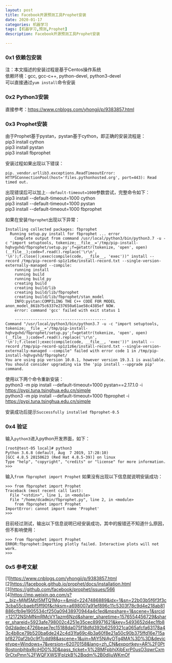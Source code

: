 ```yaml
---
layout: post
title: Facebook开源预测工具Prophet安装
date: 2020-01-17
categories: 机器学习
tags: [机器学习,预测,Prophet]
description: Facebook开源预测工具Prophet安装

---
```


### 0x1 依赖包安装
注：本文描述的安装过程是基于Centos操作系统  
依赖环境：gcc, gcc-c++, python-devel, python3-devel  
可以直接通过`yum install`命令安装  


### 0x2 Python3安装
直接参考：https://www.cnblogs.com/yhongji/p/9383857.html

### 0x3 Prophet安装
由于Prophet基于pystan，pystan基于cython，即正确的安装流程是：  
pip3 install cython  
pip3 install pystan  
pip3 install fbprophet  

安装过程如果出现以下错误：  
```
pip._vendor.urllib3.exceptions.ReadTimeoutError: HTTPSConnectionPool(host='files.pythonhosted.org', port=443): Read timed out.
```
出现错误后可以加上`--default-timeout=1000`参数尝试，完整命令如下：  
pip3 install --default-timeout=1000 cython   
pip3 install --default-timeout=1000 pystan  
pip3 install --default-timeout=1000 fbprophet  

如果在安装`fbprophet`出现以下异常：  
``` 
Installing collected packages: fbprophet
  Running setup.py install for fbprophet ... error
    Complete output from command /usr/local/python3/bin/python3.7 -u -c "import setuptools, tokenize;__file__='/tmp/pip-install-hqhvgvhd/fbprophet/setup.py';f=getattr(tokenize, 'open', open)(__file__);code=f.read().replace('\r\n', '\n');f.close();exec(compile(code, __file__, 'exec'))" install --record /tmp/pip-record-sp1z1z6e/install-record.txt --single-version-externally-managed --compile:
    running install
    running build
    running build_py
    creating build
    creating build/lib
    creating build/lib/fbprophet
    creating build/lib/fbprophet/stan_model
    INFO:pystan:COMPILING THE C++ CODE FOR MODEL anon_model_861b75c6337e237650a61ae58c4385ef NOW.
    error: command 'gcc' failed with exit status 1
    
    ----------------------------------------
Command "/usr/local/python3/bin/python3.7 -u -c "import setuptools, tokenize;__file__='/tmp/pip-install-hqhvgvhd/fbprophet/setup.py';f=getattr(tokenize, 'open', open)(__file__);code=f.read().replace('\r\n', '\n');f.close();exec(compile(code, __file__, 'exec'))" install --record /tmp/pip-record-sp1z1z6e/install-record.txt --single-version-externally-managed --compile" failed with error code 1 in /tmp/pip-install-hqhvgvhd/fbprophet/
You are using pip version 10.0.1, however version 19.3.1 is available.
You should consider upgrading via the 'pip install --upgrade pip' command.
```
使用以下两个命令重新安装：  
python3 -m pip install --default-timeout=1000 pystan==2.17.1.0 -i https://pypi.tuna.tsinghua.edu.cn/simple  
python3 -m pip install --default-timeout=1000 fbprophet -i https://pypi.tuna.tsinghua.edu.cn/simple  

安装成功后提示`Successfully installed fbprophet-0.5` 

### 0x4 验证
输入`python3`进入python开发界面，如下：  
```
[root@test-05 local]# python3
Python 3.6.8 (default, Aug  7 2019, 17:28:10) 
[GCC 4.8.5 20150623 (Red Hat 4.8.5-39)] on linux
Type "help", "copyright", "credits" or "license" for more information.
>>>
```
输入`from fbprophet import Prophet` 
如果没有出现以下信息就说明安装成功：  
```
>>> from fbprophet import Prophet
Traceback (most recent call last):
  File "<stdin>", line 1, in <module>
  File "/home/dcadmin/fbprophet.py", line 2, in <module>
    from fbprophet import Prophet
ImportError: cannot import name 'Prophet'
>>> 
```
目前经过测试，输出以下信息说明已经安装成功，其中的报错还不知道什么原因，但不影响使用：  
```
>>> from fbprophet import Prophet
ERROR:fbprophet:Importing plotly failed. Interactive plots will not work.
>>> 
```

### 0x5 参考文献
[1]https://www.cnblogs.com/yhongji/p/9383857.html  
[2]https://facebook.github.io/prophet/docs/installation.html  
[3]https://github.com/facebook/prophet/issues/566  
[4]https://mp.weixin.qq.com/s?__biz=MjM5MzI5MTQ1Mg==&mid=2247486889&idx=1&sn=22b03b5f6f3f3c3cba55cbaebf5ff90f&chksm=a698007a91ef896c11c5303f78c9d4e218ab81886cfb9e1905534cf250a09438970944a4c1ed&mpshare=1&scene=1&srcid=12172NShMNmRMcVY1azm6Nzd&sharer_sharetime=1576554456729&sharer_shareid=5923afe798002c4251e35cec89971621&key=5493652d4ec1fb80d2dadec4726beae7ec15188da075f18dfd392b6259321ca065afcfa63178a43c4b8ce79b520ba6de242c4d31fa69c4b3a60f8e21a50c90b375ffd16e715abf8270af2b0c9f7cdd98&ascene=1&uin=MjY5NjAyOTg4MA%3D%3D&devicetype=Windows+7&version=62070158&lang=zh_CN&exportkey=AR%2F0PtRostonbjhbxRcjHD0%3D&pass_ticket=1j%2BMFpbhjXjbExrP0usO3qwrCxm0rCtxPmn%2FWQFXWS1FpIzkB%2Bqdm%2B0dIjuWKmOf
